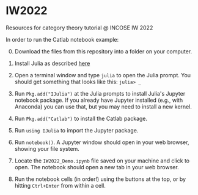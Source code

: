 # IW2022
Resources for category theory tutorial @ INCOSE IW 2022


In order to run the Catlab notebook example:

0. Download the files from this repository into a folder on your computer.

1. Install Julia as described [here](https://julialang.org/downloads/)

2. Open a terminal window and type `julia` to open the Julia prompt. You should get something that looks like this:
		```
		julia> _
		```
3. Run `Pkg.add("IJulia")` at the Julia prompts to install Julia's Jupyter notebook package. If you already have Jupyter installed (e.g., with Anaconda) you can use that, but you may need to install a new kernel.

4. Run `Pkg.add("Catlab")` to install the Catlab package.

5. Run `using IJulia` to import the Jupyter package.

6. Run `notebook()`. A Jupyter window should open in your web browser, showing your file system.

7. Locate the `IW2022_Demo.ipynb` file saved on your machine and click to open. The notebook should open a new tab in your web browser.

8. Run the notebook cells (in order!) using the buttons at the top, or by hitting `Ctrl+Enter` from within a cell.
